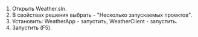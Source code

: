 1. Открыть Weather.sln.
2. В свойствах решения выбрать - "Несколько запускаемых проектов".
3. Установить: WeatherApp - запустить, WeatherClient - запустить.
4. Запустить (F5).